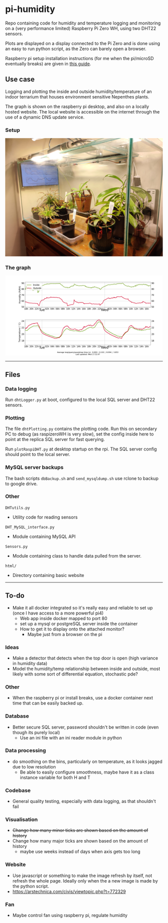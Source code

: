 # pi-humidity
Repo containing code for humidity and temperature logging and monitoring on a (very performance limited) Raspberry Pi Zero WH, using two DHT22 sensors.

Plots are displayed on a display connected to the Pi Zero and is done using an easy to run python script, as the Zero can barely open a browser.

Raspberry pi setup installation instructions (for me when the pi/microSD eventually breaks) are given in [this guide](raspberrypi_installation.md).

## Use case
Logging and plotting the inside and outside humidity/temperature of an indoor terrarium that houses environment sensitive Nepenthes plants.

The graph is shown on the raspberry pi desktop, and also on a locally hosted website.
The local website is accessible on the internet through the use of a dynamic DNS update service.

### Setup

![Fish tank terrarium setup](Media/FishTankTerrarium.jpg "Fish tank terrarium setup")

### The graph

![DHT graph example](Media/DHT_graph_example.png "DHT graph example")

---

## Files
### Data logging
Run ```dhtLogger.py``` at boot, configured to the local SQL server and DHT22 sensors.

### Plotting
The file ```dhtPlotting.py``` contains the plotting code.
Run this on secondary PC to debug (as raspizeroWH is very slow), set the config inside here to point at the replica SQL server for fast querying.

Run ```plotRaspiDHT.py``` at desktop startup on the rpi. The SQL server config should point to the local server.

### MySQL server backups
The bash scripts ```dbBackup.sh``` and ```send_mysqldump.sh``` use rclone to backup to google drive.

### Other
```DHTutils.py```
- Utility code for reading sensors

```DHT_MySQL_interface.py```
- Module containing MySQL API

```Sensors.py```
- Module containing class to handle data pulled from the server.

```html/```
- Directory containing basic website

---

## To-do
- Make it all docker integrated so it's really easy and reliable to set up (once I have access to a more powerful pi4)
  - Web app inside docker mapped to port 80
  - set up a mysql or postgreSQL server inside the container
  - How to get it to display onto the attached monitor?
    - Maybe just from a browser on the pi

### Ideas
- Make a detector that detects when the top door is open (high variance in humidity data)
- Model the humidity/temp relationship between inside and outside, most likely with some sort of differential equation, stochastic pde?

### Other
- When the raspberry pi or install breaks, use a docker container next time that can be easily backed up.

### Database
- Better secure SQL server, password shouldn't be written in code (even though its purely local)
  - Use an ini file with an ini reader module in python

### Data processing
- do smoothing on the bins, particularly on temperature, as it looks jagged due to low resolution
  - Be able to easily configure smoothness, maybe have it as a class instance variable for both H and T

### Codebase
- General quality testing, especially with data logging, as that shouldn't fail

### Visualisation
- ~~Change how many minor ticks are shown based on the amount of history~~
- Change how many major ticks are shown based on the amount of history
  - maybe use weeks instead of days when axis gets too long

### Website
- Use javascript or something to make the image refresh by itself, not refresh the whole page. Ideally only when the a new image is made by the python script.
- https://arstechnica.com/civis/viewtopic.php?t=772329

### Fan
- Maybe control fan using raspberry pi, regulate humidity



